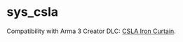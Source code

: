 sys_csla
===

Compatibility with Arma 3 Creator DLC: [CSLA Iron Curtain](https://store.steampowered.com/app/1294440/Arma_3_Creator_DLC_CSLA_Iron_Curtain/).
